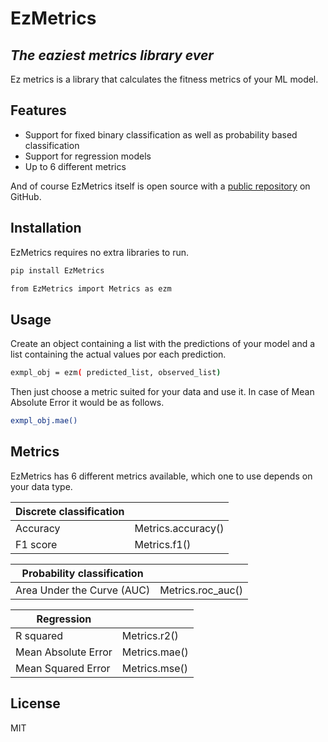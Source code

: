 # EzMetrics
## _The eaziest metrics library ever_

Ez metrics is a library that calculates the fitness metrics of your ML model.

## Features

- Support for fixed binary classification as well as probability based classification
- Support for regression models
- Up to 6 different metrics



And of course EzMetrics itself is open source with a [public repository][ezm] on GitHub.

## Installation

EzMetrics requires no extra libraries to run.

```sh
pip install EzMetrics

from EzMetrics import Metrics as ezm
```
## Usage

Create an object containing a list with the predictions of your model and a list 
containing the actual values por each prediction.

```sh
exmpl_obj = ezm( predicted_list, observed_list)
```

Then just choose a metric suited for your data and use it. 
In case of Mean Absolute Error it would be as follows.

```sh
exmpl_obj.mae()
```


## Metrics

EzMetrics has 6 different metrics available, which one to use depends on your data type.

| Discrete classification |  |
| ------ | ------ |
| Accuracy | Metrics.accuracy() |
| F1 score | Metrics.f1() |


| Probability classification |  |
| ------ | ------ |
| Area Under the Curve (AUC) | Metrics.roc_auc() |


| Regression |  |
| ------ | ------ |
| R squared | Metrics.r2() |
| Mean Absolute Error | Metrics.mae() |
| Mean Squared Error | Metrics.mse() |


## License

MIT

   [ezm]: <https://github.com/JieWuu/EzMetrics>
